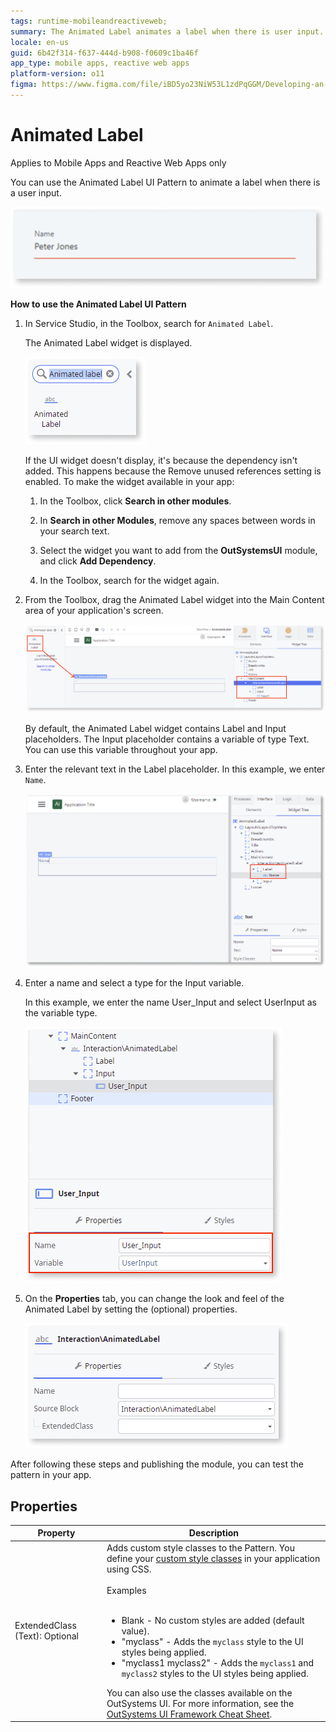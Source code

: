 ```yaml
---
tags: runtime-mobileandreactiveweb;
summary: The Animated Label animates a label when there is user input.
locale: en-us
guid: 6b42f314-f637-444d-b908-f0609c1ba46f
app_type: mobile apps, reactive web apps
platform-version: o11
figma: https://www.figma.com/file/iBD5yo23NiW53L1zdPqGGM/Developing-an-Application?type=design&node-id=205%3A92&mode=design&t=KpVEJMvnBwiukqql-1
---
```


# Animated Label

<div class="info" markdown="1">

Applies to Mobile Apps and Reactive Web Apps only

</div>

You can use the Animated Label UI Pattern to animate a label when there is a user input.

 ![Screenshot of an example of the Animated Label in action](images/animatedlabel-example-ss.png "Animated Label Example")

**How to use the Animated Label UI Pattern**

1. In Service Studio, in the Toolbox, search for `Animated Label`.

    The Animated Label widget is displayed.

    ![Screenshot showing the Animated Label widget in the Service Studio toolbox](images/animatedlabel-widget-ss.png "Animated Label Widget in Service Studio")

    If the UI widget doesn't display, it's because the dependency isn't added. This happens because the Remove unused references setting is enabled. To make the widget available in your app:

    1. In the Toolbox, click **Search in other modules**.

    1. In **Search in other Modules**, remove any spaces between words in your search text.
    
    1. Select the widget you want to add from the **OutSystemsUI** module, and click **Add Dependency**. 
    
    1. In the Toolbox, search for the widget again.

1. From the Toolbox, drag the Animated Label widget into the Main Content area of your application's screen.

    ![Screenshot demonstrating how to drag the Animated Label widget into the Main Content area](images/animatedlabel-dragwidget-ss.png "Dragging Animated Label Widget")

    By default, the Animated Label widget contains Label and Input placeholders. The Input placeholder contains a variable of type Text. You can use this variable throughout your app.

1. Enter the relevant text in the Label placeholder. In this example, we enter `Name`.

    ![Screenshot showing the Label placeholder with the text 'Name' entered in the Animated Label widget](images/animatedlabel-labelname-ss.png "Setting Label Text in Animated Label")

1. Enter a name and select a type for the Input variable.

    In this example, we enter the name User_Input and select UserInput as the variable type.

    ![Screenshot where a name and type for the Input variable are being set in the Animated Label widget](images/animatedlabel-variable-type-ss.png "Defining Variable for Animated Label")

1. On the **Properties** tab, you can change the look and feel of the Animated Label by setting the (optional) properties.

    ![Screenshot of the Properties tab for the Animated Label widget with optional properties settings](images/animatedlabel-properties-ss.png "Animated Label Properties")

After following these steps and publishing the module, you can test the pattern in your app.

## Properties

| Property                       | Description                                                                                                                                                                                                                                                                                                                                                                                                                                                                                                                                                                                                                                  |
|--------------------------------|----------------------------------------------------------------------------------------------------------------------------------------------------------------------------------------------------------------------------------------------------------------------------------------------------------------------------------------------------------------------------------------------------------------------------------------------------------------------------------------------------------------------------------------------------------------------------------------------------------------------------------------------|
| ExtendedClass (Text): Optional | Adds custom style classes to the Pattern. You define your [custom style classes](../../../look-feel/css.md) in your application using CSS.<br/><br/>Examples<br/><br/> <ul><li>Blank - No custom styles are added (default value).</li><li>"myclass" - Adds the ``myclass`` style to the UI styles being applied.</li><li>"myclass1 myclass2" - Adds the ``myclass1`` and ``myclass2`` styles to the UI styles being applied.</li></ul>You can also use the classes available on the OutSystems UI. For more information, see the [OutSystems UI Framework Cheat Sheet](https://outsystemsui.outsystems.com/OutsystemsUiWebsite/CheatSheet). |
